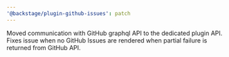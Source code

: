 ```yaml
---
'@backstage/plugin-github-issues': patch
---
```


Moved communication with GitHub graphql API to the dedicated plugin API.
Fixes issue when no GitHub Issues are rendered when partial failure is returned from GitHub API.
